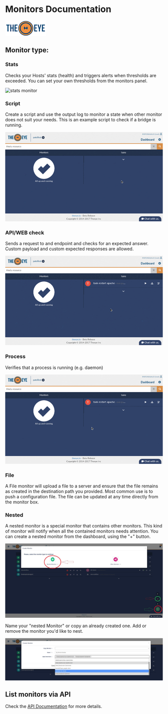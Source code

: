 # Monitors Documentation

[![theeye.io](../images/logo-theeye-theOeye-logo2.png)](https://theeye.io/en/index.html)

## Monitor type: 

### Stats

Checks your Hosts' stats \(health\) and triggers alerts when thresholds are exceeded. You can set your own thresholds from the monitors panel.

![stats monitor](../images/monitor_stats.gif)

### Script

Create a script and use the output log to monitor a state when other monitor does not suit your needs. This is an example script to check if a bridge is running.

![script monitor](../images/monitor_script.gif)

### API/WEB check

Sends a request to and endpoint and checks for an expected answer. Custom payload and custom expected responses are allowed.

![request monitor](../images/web_api.gif)

### Process

Verifies that a process is running \(e.g. daemon\)

![process monitor](../images/monitor_process.gif)

### File

A File monitor will upload a file to a server and ensure that the file remains as created in the destination path you provided. Most common use is to push a configuration file. The file can be updated at any time directly from the monitor box.

### Nested

A nested monitor is a special monitor that contains other monitors. This kind of monitor will notify when all the contained monitors needs attention. You can create a nested monitor from the dashboard, using the "+" button.

![nested monitor](../images/nestedmonitors.jpg)

Name your "nested Monitor" or copy an already created one. Add or remove the monitor you'd like to nest.

![nested monitor setup](../images/nestedmonitorssetup.jpg)

## List monitors via API

Check the [API Documentation](/integrations/api/list_monitors_via_api) for more details.
